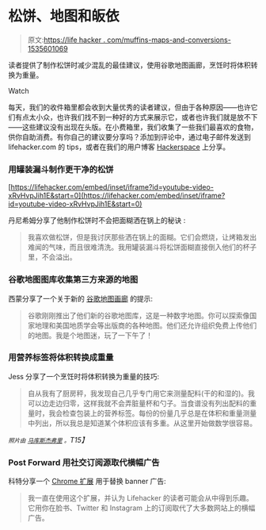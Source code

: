 # 松饼、地图和皈依

> 原文:[https://life hacker . com/muffins-maps-and-conversions-1535601069](https://lifehacker.com/muffins-maps-and-conversions-1535601069)

读者提供了制作松饼时减少混乱的最佳建议，使用谷歌地图画廊，烹饪时将体积转换为重量。

Watch

每天，我们的收件箱里都会收到大量优秀的读者建议，但由于各种原因——也许它们有点太小众，也许我们找不到一种好的方式来展示它，或者也许我们就是放不下——这些建议没有出现在头版。在小费箱里，我们收集了一些我们最喜欢的食物，供你自助消费。有你自己的建议要分享吗？添加到评论中，通过电子邮件发送到 lifehacker.com 的 tips，或者在我们的用户博客 [Hackerspace](http://hackerspace.lifehacker.com) 上分享。

### 用罐装漏斗制作更干净的松饼

 [https://lifehacker.com/embed/inset/iframe?id=youtube-video-xRvHvpJih1E&start=0](https://lifehacker.com/embed/inset/iframe?id=youtube-video-xRvHvpJih1E&start=0) 

丹尼希姆分享了他制作松饼时不会把面糊洒在锅上的秘诀 :

> 我喜欢做松饼，但是我讨厌那些洒在锅上的面糊。它们会燃烧，让烤箱发出难闻的气味，而且很难清洗。我用罐装漏斗将松饼面糊直接倒入他们的杯子里，不会溢出。

### 谷歌地图图库收集第三方来源的地图

西蒙分享了一个关于新的 [谷歌地图画廊](https://maps.google.com/gallery/) 的提示:

> 谷歌刚刚推出了他们新的谷歌地图库，这是一种数字地图。你可以探索像国家地理和美国地质学会等出版商的各种地图。他们还允许组织免费上传他们的地图。我是个地图迷，玩了一下午了！

### 用营养标签将体积转换成重量

Jess 分享了一个烹饪时将体积转换为重量的技巧:

> 自从我有了厨房秤，我发现自己几乎专门用它来测量配料(干的和湿的)。我可以边走边归零，这样我就不会弄脏量杯和勺子。当食谱没有列出配料的重量时，我会检查包装上的营养标签。每份的份量几乎总是在体积和重量测量中列出，所以我总是知道某个体积应该有多重。从这里开始做数学很容易。

*<small>照片由</small>* [*<small>马库斯杰弗里</small>*](https://secure.flickr.com/photos/felixmarcus/2484554920/sizes/z/in/photostream/) *<small>。</small>T15】*

### Post Forward 用社交订阅源取代横幅广告

科特分享一个 [Chrome 扩展](https://chrome.google.com/webstore/detail/post-forward/oaoppnlfbpcbjdinekifafbadclbnfem) 用于替换 banner 广告:

> 我一直在使用这个扩展，并认为 Lifehacker 的读者可能会从中得到乐趣。它用你在脸书、Twitter 和 Instagram 上的订阅取代了大多数网站上的横幅广告。